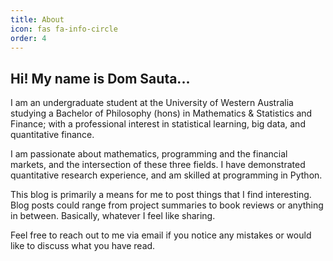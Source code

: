 ```yaml
---
title: About
icon: fas fa-info-circle
order: 4
---
```


## Hi! My name is Dom Sauta...

I am an undergraduate student at the University of Western Australia studying a Bachelor of Philosophy (hons) in Mathematics & Statistics and Finance; with a professional interest in statistical learning, big data, and quantitative finance.

I am passionate about mathematics, programming and the financial markets, and the intersection of these three fields. I have demonstrated quantitative research experience, and am skilled at programming in Python.

This blog is primarily a means for me to post things that I find interesting. Blog posts could range from project summaries to book reviews or anything in between. Basically, whatever I feel like sharing.

Feel free to reach out to me via email if you notice any mistakes or would like to discuss what you have read.
